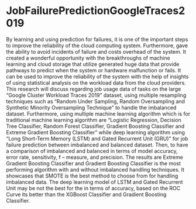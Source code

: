 # JobFailurePredictionGoogleTraces2019
By learning and using prediction for failures, it is one of the important steps to improve the reliability of the cloud computing system. Furthermore, gave the ability to avoid incidents of failure and costs overhead of the system. It created a wonderful opportunity with the breakthroughs of machine learning and cloud storage that utilize generated huge data that provide pathways to predict when the system or hardware malfunction or fails. It can be used to improve the reliability of the system with the help of insights of using statistical analysis on the workload data from the cloud providers. This research will discuss regarding job usage data of tasks on the large “Google Cluster Workload Traces 2019” dataset, using multiple resampling techniques such as “Random Under Sampling, Random Oversampling and Synthetic Minority Oversampling Technique” to handle the imbalanced dataset. Furthermore, using multiple machine learning algorithm which is for traditional machine learning algorithm are “Logistic Regression, Decision Tree Classifier, Random Forest Classifier, Gradient Boosting Classifier and Extreme Gradient Boosting Classifier” while deep learning algorithm using “Long Short-Term Memory (LSTM) and Gated Recurrent Unit (GRU)” for job failure prediction between imbalanced and balanced dataset. Then, to have a comparison of imbalanced and balanced in terms of model accuracy, error rate, sensitivity, f – measure, and precision. The results are Extreme Gradient Boosting Classifier and Gradient Boosting Classifier is the most performing algorithm with and without imbalanced handling techniques. It showcases that SMOTE is the best method to choose from for handling imbalanced data. The deep learning model of LSTM and Gated Recurrent Unit may be not the best for the in terms of accuracy, based on the ROC Curve its better than the XGBoost Classifier and Gradient Boosting Classifier.

